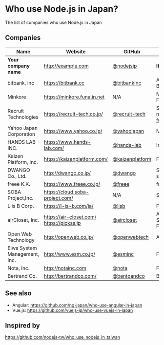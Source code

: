 # Who use Node.js in Japan?
The list of companies who use Node.js in Japan

## Companies

Name | Website | GitHub | What we do with
------------ | ------- | ------- | -------
**Your company name** | http://example.com | [@nodejsjp](https://github.com/nodejsjp) | **It would be better to write the concretes.**
bitbank, inc | https://bitbank.cc | [@bitbankinc](https://github.com/bitbankinc) | ALL (Web Service, Backend Job, Angular building, Bitcoin and Cryptocurrencies)
Minkore | https://minkore.funa.in.net | N/A | Migrating to Firebase Cloud Functions (Vue.js + Firebase SPA)
Recruit Technologies | https://recruit-tech.co.jp/ | [@recruit-tech](http://github.com/recruit-tech/) | Server Side Rendering, Frontend tool, Push notification platform, etc see: http://yosuke-furukawa.hatenablog.com/entry/2016/12/01/175446
Yahoo Japan Corporation | https://www.yahoo.co.jp/ | [@yahoojapan](https://github.com/yahoojapan) | Many properties are running with Node.js
HANDS LAB INC. | https://www.hands-lab.com/ | [@hands-lab](https://github.com/hands-lab) | Internal CRM Web Apps are running with Node.js
Kaizen Platform, Inc. | https://kaizenplatform.com/ | [@kaizenplatform](https://github.com/kaizenplatform) | Few back-end services and front-end tools
DWANGO Co., Ltd. | http://dwango.co.jp/ | [@dwango](https://github.com/dwango) | Server Side Rendering, front-end tool and some API servers.
freee K.K. | https://www.freee.co.jp/ | [@freee](https://github.com/freee) | front-end tool and back-end services.
SOBA Project,Inc. | https://cloud.soba-project.com/ | N/A | Some microservices using Express and Socket.io.
L is B Corp. | https://l-is-b.com/ja/ | [@lisb](https://github.com/lisb) | Few back-end services.
airCloset, Inc. | https://air-closet.com/  https://pickss.jp | [@aircloset](https://github.com/air-closet) | Almost ALL (Web Service, Backend Job, Server Side Sendering, UI Test, React and React Native Buildings, Frontend tools.)
Open Web Technology | http://openweb.co.jp/ | [@openwebtech](https://github.com/openwebtech) | Almost all of [TechFeed](https://techfeed.io)
Eiwa System Management, Inc. | http://www.esm.co.jp/ | [@esminc](https://github.com/esminc) | Few back-end services and front-end tools.
Nota, Inc. | http://notainc.com | [@nota](https://github.com/nota) | Front-end tools and back-end services.
Bertrand Co. | http://bertrandco.com/ | [@bentoandco](https://github.com/bentoandco) | Back-end and Front-end through [Meteor](https://www.meteor.com/)

## See also
+ Angular: https://github.com/ng-japan/who-use-angular-in-japan
+ Vue.js: https://github.com/vuejs-jp/who-use-vuejs-in-japan

## Inspired by
https://github.com/nodejs-tw/who_use_nodejs_in_taiwan
